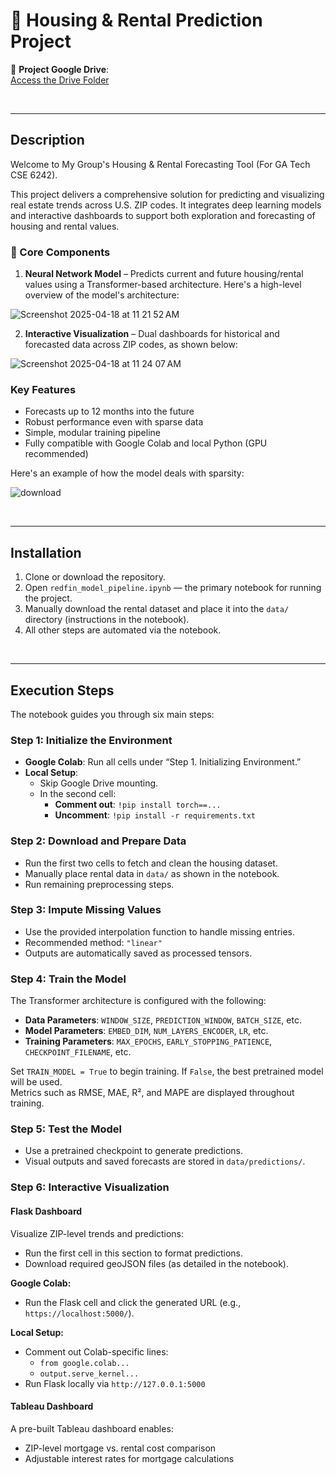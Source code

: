 # 🏡 Housing & Rental Prediction Project

🔗 **Project Google Drive**:  
[Access the Drive Folder](https://drive.google.com/drive/folders/1wBVWORZl7w8UccK1tqoNAn0_LC3hptcO?usp=drive_link)

<br>

---

## Description

Welcome to My Group's Housing & Rental Forecasting Tool (For GA Tech CSE 6242).

This project delivers a comprehensive solution for predicting and visualizing real estate trends across U.S. ZIP codes. It integrates deep learning models and interactive dashboards to support both exploration and forecasting of housing and rental values.

### 🔧 Core Components
1. **Neural Network Model** – Predicts current and future housing/rental values using a Transformer-based architecture. Here's a high-level overview of the model's architecture:

![Screenshot 2025-04-18 at 11 21 52 AM](https://github.com/user-attachments/assets/948b429e-22c8-416b-a388-dc93b4eab10e)

2. **Interactive Visualization** – Dual dashboards for historical and forecasted data across ZIP codes, as shown below:

![Screenshot 2025-04-18 at 11 24 07 AM](https://github.com/user-attachments/assets/0cd442c0-a9b5-454f-a4c3-cd615dc656d6)


### Key Features
- Forecasts up to 12 months into the future  
- Robust performance even with sparse data  
- Simple, modular training pipeline  
- Fully compatible with Google Colab and local Python (GPU recommended)

Here's an example of how the model deals with sparsity:

![download](https://github.com/user-attachments/assets/8940e767-2827-47c1-abc3-ce8e686e8a9c)

<br>

---

## Installation

1. Clone or download the repository.  
2. Open `redfin_model_pipeline.ipynb` — the primary notebook for running the project.  
3. Manually download the rental dataset and place it into the `data/` directory (instructions in the notebook).  
4. All other steps are automated via the notebook.

<br>

---

## Execution Steps

The notebook guides you through six main steps:

### Step 1: Initialize the Environment

- **Google Colab**: Run all cells under “Step 1. Initializing Environment.”
- **Local Setup**:
  - Skip Google Drive mounting.
  - In the second cell:
    - **Comment out**: `!pip install torch==...`
    - **Uncomment**: `!pip install -r requirements.txt`

### Step 2: Download and Prepare Data

- Run the first two cells to fetch and clean the housing dataset.
- Manually place rental data in `data/` as shown in the notebook.
- Run remaining preprocessing steps.

### Step 3: Impute Missing Values

- Use the provided interpolation function to handle missing entries.
- Recommended method: `"linear"`  
- Outputs are automatically saved as processed tensors.

### Step 4: Train the Model

The Transformer architecture is configured with the following:

- **Data Parameters**: `WINDOW_SIZE`, `PREDICTION_WINDOW`, `BATCH_SIZE`, etc.  
- **Model Parameters**: `EMBED_DIM`, `NUM_LAYERS_ENCODER`, `LR`, etc.  
- **Training Parameters**: `MAX_EPOCHS`, `EARLY_STOPPING_PATIENCE`, `CHECKPOINT_FILENAME`, etc.

Set `TRAIN_MODEL = True` to begin training. If `False`, the best pretrained model will be used.  
Metrics such as RMSE, MAE, R², and MAPE are displayed throughout training.

### Step 5: Test the Model

- Use a pretrained checkpoint to generate predictions.
- Visual outputs and saved forecasts are stored in `data/predictions/`.

### Step 6: Interactive Visualization

#### Flask Dashboard

Visualize ZIP-level trends and predictions:

- Run the first cell in this section to format predictions.
- Download required geoJSON files (as detailed in the notebook).

**Google Colab:**
- Run the Flask cell and click the generated URL (e.g., `https://localhost:5000/`).

**Local Setup:**
- Comment out Colab-specific lines:
  - `from google.colab...`
  - `output.serve_kernel...`
- Run Flask locally via `http://127.0.0.1:5000`

#### Tableau Dashboard

A pre-built Tableau dashboard enables:
- ZIP-level mortgage vs. rental cost comparison  
- Adjustable interest rates for mortgage calculations
